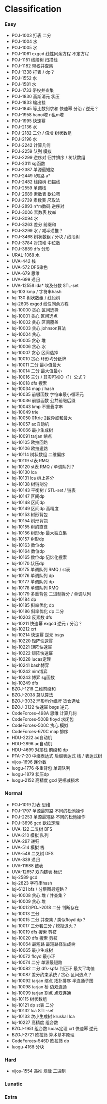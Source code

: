 # Classification
### Easy
- POJ-1003 打表 二分
- POJ-1004 水
- POJ-1005 水
- POJ-1061 exgcd 线性同余方程 不定方程
- POJ-1151 线段树 扫描线
- POJ-1182 带权并查集
- POJ-1338 打表 / dp？
- POJ-1552 水
- POJ-1581 水
- POJ-1733 带权并查集
- POJ-1830 高斯消元 状压
- POJ-1833 输出挂
- POJ-1845 等比数列求和 快速幂 分治 / 逆元？
- POJ-1958 hanoi塔 n盘m塔
- POJ-1995 快速幂
- POJ-2136 水
- POJ-2182 二分 / 倍增 树状数组
- POJ-2196 水
- POJ-2242 计算几何
- POJ-2259 队列 模拟
- POJ-2299 逆序对 归并排序 / 树状数组
- POJ-2311 sg函数
- POJ-2387 单源最短路
- POJ-2449 k短路 a*
- POJ-2482 线段树 扫描线
- POJ-2559 单调栈
- POJ-2689 素数表 欧拉筛
- POJ-2739 素数表 尺取法
- POJ-2893 n*m数码 逆序对
- POJ-3006 素数表 枚举
- POJ-3094 水
- POJ-3263 差分 前缀和
- POJ-3299 水 / 减半递推？
- POJ-3468 树状数组 / 分块 / 线段树
- POJ-3784 对顶堆 中位数
- POJ-3889 dfs 分形
- URAL-1068 水
- UVA-442 栈
- UVA-572 DFS染色
- UVA-679 思维
- UVA-699 递归
- UVA-12558 ida* 埃及分数 STL-set
- loj-103 kmp / 字符串hash
- loj-130 树状数组 / 线段树
- loj-2605 exgcd 线性同余方程
- loj-10000 贪心 区间选择
- loj-10001 贪心 区间选点
- loj-10002 贪心 区间覆盖
- loj-10003 贪心 johnson算法
- loj-10004 贪心
- loj-10005 贪心 堆
- loj-10006 贪心 水
- loj-10007 贪心 区间选择
- loj-10010 贪心 环形均分纸牌
- loj-10011 二分 最小值最大
- loj-10014 二分 最大值最小
- loj-10016 三分 / 其实可推O（1）公式？
- loj-10018 dfs 搜索
- loj-10034 map / hash
- loj-10035 前缀函数 字符串最小循环元
- loj-10036 前缀函数 公共前缀后缀
- loj-10043 kmp 不重叠字串
- loj-10049 trie
- loj-10050 01trie 2数异或和最大
- loj-10057 ac自动机
- loj-10066 最小生成树
- loj-10091 tarjan 缩点
- loj-10105 欧拉回路
- loj-10106 欧拉道路
- loj-10114 树状数组 二维偏序
- loj-10119 st表 RMQ
- loj-10120 st表 RMQ / 单调队列？
- loj-10130 lca
- loj-10131 lca 树上差分
- loj-10138 树链剖分
- loj-10143 平衡树 / STL-set / 链表
- loj-10147 区间dp
- loj-10148 区间dp
- loj-10149 区间dp 高精度
- loj-10153 树形背包
- loj-10154 树形背包
- loj-10155 树的直径
- loj-10156 树形dp 最大独立集
- loj-10157 树形dp
- loj-10163 数位dp
- loj-10164 数位dp
- loj-10165 数位dp 记忆化搜索
- loj-10170 状压dp
- loj-10175 单调队列 RMQ / st表
- loj-10176 单调队列 dp
- loj-10177 单调队列 dp
- loj-10178 单调队列 RMQ
- loj-10179 多重背包 二进制拆分 / 单调队列
- loj-10184 dp
- loj-10185 斜率优化 dp
- loj-10186 斜率优化 dp 二分
- loj-10203 反素数 dfs
- loj-10211 快速幂 exgcd 逆元 / 分治？
- loj-10212 crt
- loj-10214 快速幂 逆元 bsgs
- loj-10220 矩阵快速幂
- loj-10221 矩阵快速幂
- loj-10222 矩阵快速幂
- loj-10228 lucas定理
- loj-10241 bash博弈
- loj-10242 nim博弈
- loj-10243 博弈 sg函数
- loj-10249 dfs
- BZOJ-1218 二维前缀和
- BZOJ-2038 莫队算法
- BZOJ-3032 环形均分纸牌 货仓选址
- BZOJ-3122 快速幂 bsgs 逆元
- CodeForces-498A 思维 计算几何
- CodeForces-500B floyd 求闭包
- CodeForces-500C 贪心 模拟
- CodeForces-670C map 排序
- HDU-2222 ac自动机
- HDU-2896 ac自动机
- HDU-4699 对顶栈 前缀和 dp
- PTA-7-20 中缀表达式 后缀表达式 栈 / 表达式树
- vijos-1696 连分数
- luogu-1776 多重背包 单调队列
- luogu-1879 状压dp
- luogu-2152 高精度 gcd 更相减损术

### Normal
- POJ-1019 打表 思维
- POJ-1797 单源最短路 不同的松弛操作
- POJ-2253 单源最短路 不同的松弛操作
- POJ-3696 gcd 欧拉定理
- UVA-122 二叉树 BFS
- UVA-210 模拟 队列
- UVA-297 递归
- UVA-514 模拟 栈
- UVA-548 二叉树 DFS
- UVA-839 递归
- UVA-11988 链表
- UVA-12657 双向链表 标记
- loj-2589 gcd
- loj-2823 字符串hash
- loj-6121 bfs / 分层图最短路？
- loj-10008 贪心 堆 / 并查集？
- loj-10009 贪心 堆
- loj-10012/POJ-2018 二分 判断存在
- loj-10013 三分
- loj-10015 二分 并查集 / 类似floyd dp？
- loj-10017 三分套三分 / 模拟退火？
- loj-10019 dfs 搜索 剪枝
- loj-10020 dfs 搜索 剪枝
- loj-10064 最短路 最短路径生成树
- loj-10065 最小生成树
- loj-10072 floyd 最小环
- loj-10074 二分 单源最短路
- loj-10082 二分 dfs-spfa 判正环 最大平均值
- loj-10087 差分约束系统 / 贪心 区间选点？
- loj-10092 tarjan 缩点 拓扑排序 半连通子图
- loj-10098 tarjan 桥 边双连通
- loj-10099 tarjan 割点 点双连通
- loj-10115 树状数组
- loj-10121 dp st表 二分
- loj-10132 lca STL-set
- loj-10133 次小生成树 kruskal lca
- loj-10227 高精度 组合数
- BZOJ-1951 组合数 lucas定理 crt 快速幂 逆元
- BZOJ-2721 欧拉筛 算术基本原理
- CodeForces-546D 欧拉筛 dp
- luogu-4168 分块

### Hard
- vijos-1554 递推 规律 二进制

### Lunatic

### Extra